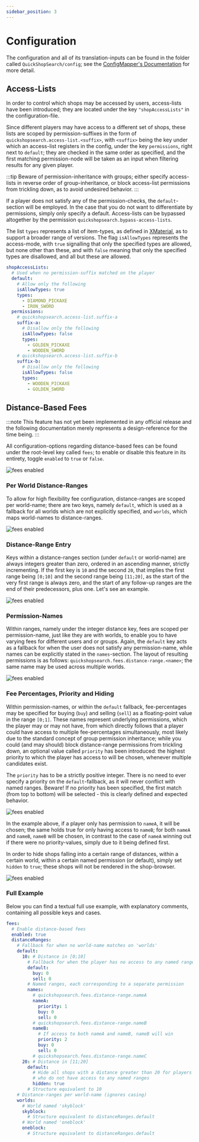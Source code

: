 ```yaml
---
sidebar_position: 3
---
```


# Configuration

The configuration and all of its translation-inputs can be found in the folder called `QuickShopSearch/config`; see the [ConfigMapper's Documentation](https://blvckbytes.github.io/docs-config-mapper) for more detail.

## Access-Lists

In order to control which shops may be accessed by users, access-lists have been introduced; they are located under the key `"shopAccessLists"` in the configuration-file.

Since different players may have access to a different set of shops, these lists are scoped by permission-suffixes in the form of `quickshopsearch.access-list.<suffix>`, with `<suffix>` being the key under which an access-list registers in the config, under the key `permissions`, right next to `default`; they are checked in the same order as specified, and the first matching permission-node will be taken as an input when filtering results for any given player.

:::tip
Beware of permission-inheritance with groups; either specify access-lists in reverse order of group-inheritance, or block access-list permissions from trickling down, as to avoid undesired behavior.
:::

If a player does not satisfy any of the permission-checks, the `default`-section will be employed. In the case that you do not want to differentiate by permissions, simply only specify a default. Access-lists can be bypassed altogether by the permission `quickshopsearch.bypass-access-lists`.

The list `types` represents a list of item-types, as defined in [XMaterial](https://github.com/CryptoMorin/XSeries/blob/master/src/main/java/com/cryptomorin/xseries/XMaterial.java), as to support a broader range of versions. The flag `isAllowTypes` represents the access-mode, with `true` signalling that only the specified types are allowed, but none other than these, and with `false` meaning that only the specified types are disallowed, and all but these are allowed.

```yaml
shopAccessLists:
  # Used when no permission-suffix matched on the player
  default:
    # Allow only the following
    isAllowTypes: true
    types:
      - DIAMOND_PICKAXE
      - IRON_SWORD
  permissions:
    # quickshopsearch.access-list.suffix-a
    suffix-a:
      # Disallow only the following
      isAllowTypes: false
      types:
        - GOLDEN_PICKAXE
        - WOODEN_SWORD
    # quickshopsearch.access-list.suffix-b
    suffix-b:
      # Disallow only the following
      isAllowTypes: false
      types:
        - WOODEN_PICKAXE
        - GOLDEN_SWORD
```

## Distance-Based Fees

:::note
This feature has not yet been implemented in any official release and the following documentation merely represents a design-reference for the time being.
:::

All configuration-options regarding distance-based fees can be found under the root-level key called `fees`; to enable or disable this feature in its entirety, toggle `enabled` to `true` or `false`.

![fees enabled](/img/configuration_fees_enabled.png)

### Per World Distance-Ranges

To allow for high flexibility fee configuration, distance-ranges are scoped per world-name; there are two keys, namely `default`, which is used as a fallback for all worlds which are not explicitly specified, and `worlds`, which maps world-names to distance-ranges.

![fees enabled](/img/configuration_fees_per_world.png)

### Distance-Range Entry

Keys within a distance-ranges section (under `default` or world-name) are always integers greater than zero, ordered in an ascending manner, strictly incrementing. If the first key is `10` and the second `20`, that implies the first range being `[0;10]` and the second range being `[11;20]`, as the start of the very first range is always zero, and the start of any follow-up ranges are the end of their predecessors, plus one. Let's see an example.

![fees enabled](/img/configuration_fees_intervals.png)

### Permission-Names

Within ranges, namely under the integer distance key, fees are scoped per permission-name, just like they are with worlds, to enable you to have varying fees for different users and or groups. Again, the `default` key acts as a fallback for when the user does not satisfy any permission-name, while names can be explicitly stated in the `names`-section. The layout of resulting permissions is as follows: `quickshopsearch.fees.distance-range.<name>`; the same name may be used across multiple worlds.

![fees enabled](/img/configuration_fees_per_permission_name.png)

### Fee Percentages, Priority and Hiding

Within permission-names, or within the `default` fallback, fee-percentages may be specified for buying (`buy`) and selling (`sell`) as a floating-point value in the range `[0;1]`. These names represent underlying permissions, which the player may or may not have, from which directly follows that a player could have access to multiple fee-percentages simultaneously, most likely due to the standard concept of group permission inheritance; while you could (and may should) block distance-range permissions from trickling down, an optional value called `priority` has been introduced: the highest priority to which the player has access to will be chosen, whenever multiple candidates exist.

The `priority` has to be a strictly positive integer. There is no need to ever specify a priority on the `default`-fallback, as it will never conflict with named ranges. Beware! If no priority has been specified, the first match (from top to bottom) will be selected - this is clearly defined and expected behavior.

![fees enabled](/img/configuration_fees_percentages_and_priority.png)

In the example above, if a player only has permission to `nameA`, it will be chosen; the same holds true for only having access to `nameB`; for both `nameA` and `nameB`, `nameB` will be chosen, in contrast to the case of `nameA` winning out if there were no priority-values, simply due to it being defined first.

In order to hide shops falling into a certain range of distances, within a certain world, within a certain named permission (or default), simply set `hidden` to `true`; these shops will not be rendered in the shop-browser.

![fees enabled](/img/configuration_fees_hidden.png)

### Full Example

Below you can find a textual full use example, with explanatory comments, containing all possible keys and cases.

```yaml
fees:
  # Enable distance-based fees
  enabled: true
  distanceRanges:
    # Fallback for when no world-name matches on 'worlds'
    default:
      10: # Distance in [0;10]
        # Fallback for when the player has no access to any named range
        default:
          buy: 0
          sell: 0
        # Named ranges, each corresponding to a separate permission
        names:
          # quickshopsearch.fees.distance-range.nameA
          nameA:
            priority: 1
            buy: 0
            sell: 0
          # quickshopsearch.fees.distance-range.nameB
          nameB:
            # If access to both nameA and nameB, nameB will win
            priority: 2
            buy: 0
            sell: 0
          # quickshopsearch.fees.distance-range.nameC
      20: # Distance in [11;20]
        default:
          # Hide all shops with a distance greater than 20 for players
          # who do not have access to any named ranges
          hidden: true
        # Structure equivalent to 10
    # Distance-ranges per world-name (ignores casing)
    worlds:
      # World named 'skyblock'
      skyblock:
        # Structure equivalent to distanceRanges.default
      # World named 'oneblock'
      oneblock:
        # Structure equivalent to distanceRanges.default
```